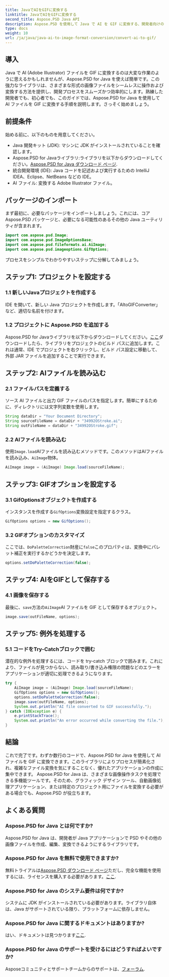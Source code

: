 ```yaml
---
title: JavaでAIをGIFに変換する
linktitle: JavaでAIをGIFに変換する
second_title: Aspose.PSD Java API
description: Aspose.PSD を使用して Java で AI を GIF に変換する、開発者向けのシンプルで効率的なガイドです。シームレスな変換のための前提条件、手順、および FAQ を学びます。
type: docs
weight: 10
url: /ja/java/java-ai-to-image-format-conversion/convert-ai-to-gif/
---
```

## 導入
Java で AI (Adobe Illustrator) ファイルを GIF に変換するのは大変な作業のように思えるかもしれませんが、Aspose.PSD for Java を使えば簡単です。この強力なライブラリは、さまざまな形式の画像ファイルをシームレスに操作および変換する方法を提供し、開発プロセスをスムーズかつ効率的にします。熟練した開発者でも、初心者でも、このガイドでは、Aspose.PSD for Java を使用して AI ファイルを GIF に変換する手順を説明します。さっそく始めましょう。
## 前提条件
始める前に、以下のものを用意してください。
- Java 開発キット (JDK): マシンに JDK がインストールされていることを確認します。
- Aspose.PSD for Javaライブラリ:ライブラリを以下からダウンロードしてください。[Aspose.PSD for Java ダウンロード ページ](https://releases.aspose.com/psd/java/).
- 統合開発環境 (IDE): Java コードを記述および実行するための IntelliJ IDEA、Eclipse、NetBeans などの IDE。
- AI ファイル: 変換する Adobe Illustrator ファイル。
## パッケージのインポート
まず最初に、必要なパッケージをインポートしましょう。これには、コア Aspose.PSD パッケージと、必要になる可能性のあるその他の Java ユーティリティが含まれます。
```java
import com.aspose.psd.Image;
import com.aspose.psd.ImageOptionsBase;
import com.aspose.psd.fileformats.ai.AiImage;
import com.aspose.psd.imageoptions.GifOptions;
```
プロセスをシンプルでわかりやすいステップに分解してみましょう。
## ステップ1: プロジェクトを設定する
### 1.1 新しいJavaプロジェクトを作成する
IDE を開いて、新しい Java プロジェクトを作成します。「AItoGIFConverter」など、適切な名前を付けます。
### 1.2 プロジェクトに Aspose.PSD を追加する
Aspose.PSD for Javaライブラリを以下からダウンロードしてください。[ここ](https://releases.aspose.com/psd/java/)ダウンロードしたら、ライブラリをプロジェクトのビルド パスに追加します。これは通常、IDE でプロジェクトを右クリックし、ビルド パス設定に移動して、外部 JAR ファイルを追加することで実行できます。
## ステップ2: AIファイルを読み込む
### 2.1 ファイルパスを定義する
ソース AI ファイルと出力 GIF ファイルのパスを指定します。簡単にするために、ディレクトリには文字列変数を使用します。
```java
String dataDir = "Your Document Directory";
String sourceFileName = dataDir + "34992OStroke.ai";
String outFileName = dataDir + "34992OStroke.gif";
```
### 2.2 AIファイルを読み込む
使用`Image.load`AIファイルを読み込むメソッドです。このメソッドはAIファイルを読み込み、`AiImage`物体。
```java
AiImage image = (AiImage) Image.load(sourceFileName);
```
## ステップ3: GIFオプションを設定する
### 3.1 GifOptionsオブジェクトを作成する
インスタンスを作成する`GifOptions`変換設定を指定するクラス。
```java
GifOptions options = new GifOptions();
```
### 3.2 GIFオプションのカスタマイズ
ここでは、`DoPaletteCorrection`財産に`false`このプロパティは、変換中にパレット補正を実行するかどうかを決定します。
```java
options.setDoPaletteCorrection(false);
```
## ステップ4: AIをGIFとして保存する
### 4.1 画像を保存する
最後に、`save`方法の`AiImage`AI ファイルを GIF として保存するオブジェクト。
```java
image.save(outFileName, options);
```
## ステップ5: 例外を処理する
### 5.1 コードをTry-Catchブロックで囲む
潜在的な例外を処理するには、コードを try-catch ブロックで囲みます。これにより、ファイルが見つからない、読み取り/書き込み権限の問題などのエラーをアプリケーションが適切に処理できるようになります。
```java
try {
    AiImage image = (AiImage) Image.load(sourceFileName);
    GifOptions options = new GifOptions();
    options.setDoPaletteCorrection(false);
    image.save(outFileName, options);
    System.out.println("AI file converted to GIF successfully.");
} catch (IOException e) {
    e.printStackTrace();
    System.out.println("An error occurred while converting the file.");
}
```
## 結論
これで完了です。わずか数行のコードで、Aspose.PSD for Java を使用して AI ファイルを GIF に変換できます。このライブラリによりプロセスが簡素化され、複雑なファイル変換を気にすることなく、優れたアプリケーションの作成に集中できます。 
Aspose.PSD for Java は、さまざまな画像操作タスクを処理できる多機能ツールです。そのため、グラフィック デザイン ツール、自動画像処理アプリケーション、または特定のプロジェクト用にファイルを変換する必要がある場合でも、Aspose.PSD が役立ちます。
## よくある質問
### Aspose.PSD for Java とは何ですか?
Aspose.PSD for Java は、開発者が Java アプリケーションで PSD やその他の画像ファイルを作成、編集、変換できるようにするライブラリです。
### Aspose.PSD for Java を無料で使用できますか?
無料トライアルは[Aspose.PSD ダウンロード ページ](https://releases.aspose.com/)ただし、完全な機能を使用するには、ライセンスを購入する必要があります。[ここ](https://purchase.aspose.com/buy).
### Aspose.PSD for Java のシステム要件は何ですか?
システムに JDK がインストールされている必要があります。ライブラリ自体は、Java がサポートされている限り、プラットフォームに依存しません。
### Aspose.PSD for Java に関するドキュメントはありますか?
はい、ドキュメントは見つかります[ここ](https://reference.aspose.com/psd/java/).
### Aspose.PSD for Java のサポートを受けるにはどうすればよいですか?
Asposeコミュニティとサポートチームからのサポートは、[フォーラム](https://forum.aspose.com/c/psd/34).